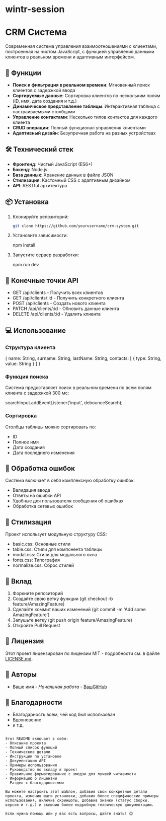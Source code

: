 # wintr-session
# CRM Система

Современная система управления взаимоотношениями с клиентами, построенная на чистом JavaScript, с функцией управления данными клиентов в реальном времени и адаптивным интерфейсом.

## 🚀 Функции

- **Поиск и фильтрация в реальном времени**: Мгновенный поиск клиентов с задержкой ввода
- **Сортируемые данные**: Сортировка клиентов по нескольким полям (ID, имя, дата создания и т.д.)
- **Динамическое представление таблицы**: Интерактивная таблица с настраиваемыми столбцами
- **Управление контактами**: Несколько типов контактов для каждого клиента
- **CRUD операции**: Полный функционал управления клиентами
- **Адаптивный дизайн**: Безупречная работа на разных устройствах

## 🛠 Технический стек

- **Фронтенд**: Чистый JavaScript (ES6+)
- **Бэкенд**: Node.js
- **База данных**: Хранение данных в файле JSON
- **Стилизация**: Кастомный CSS с адаптивным дизайном
- **API**: RESTful архитектура

## 📦 Установка

1. Клонируйте репозиторий:
   ```bash
   git clone https://github.com/yourusername/crm-system.git
   

2. Установите зависимости:
   
   npm install
   

3. Запустите сервер разработки:
   
   npm run dev
   

## 🔧 Конечные точки API

- GET /api/clients - Получить всех клиентов
- GET /api/clients/:id - Получить конкретного клиента
- POST /api/clients - Создать нового клиента
- PATCH /api/clients/:id - Обновить данные клиента
- DELETE /api/clients/:id - Удалить клиента

## 💻 Использование

### Структура клиента
{
  name: String,
  surname: String,
  lastName: String,
  contacts: [
    {
      type: String,
      value: String
    }
  ]
}

### Функция поиска
Система предоставляет поиск в реальном времени по всем полям клиента с задержкой 300 мс:

searchInput.addEventListener('input', debounceSearch);

### Сортировка
Столбцы таблицы можно сортировать по:
- ID
- Полное имя
- Дата создания
- Дата последнего изменения

## 🔐 Обработка ошибок

Система включает в себя комплексную обработку ошибок:
- Валидация ввода
- Ответы на ошибки API
- Удобные для пользователя сообщения об ошибках
- Обработка сетевых ошибок

## 🎨 Стилизация

Проект использует модульную структуру CSS:
- basic.css: Основные стили
- table.css: Стили для компонента таблицы
- modal.css: Стили для модального окна
- fonts.css: Типография
- normalize.css: Сброс стилей

## 🤝 Вклад

1. Форкните репозиторий
2. Создайте свою ветку функции (git checkout -b feature/AmazingFeature)
3. Сделайте коммит ваших изменений (git commit -m 'Add some AmazingFeature')
4. Запушьте ветку (git push origin feature/AmazingFeature)
5. Откройте Pull Request

## 📝 Лицензия

Этот проект лицензирован по лицензии MIT - подробности см. в файле [LICENSE.md](LICENSE.md).

## 👥 Авторы

- Ваше имя - *Начальная работа* - [ВашGitHub](https://github.com/yourusername)

## 🙏 Благодарности

- Благодарность всем, чей код был использован
- Вдохновение
- и т.д.
```

Этот README включает в себя:
- Описание проекта
- Полный список функций
- Технические детали
- Инструкции по установке
- Документацию API
- Примеры использования
- Руководство по вкладу в проект
- Правильное форматирование с эмодзи для лучшей читаемости
- Информацию о лицензии
- Раздел с благодарностями

Вы можете настроить этот шаблон, добавив свои конкретные детали проекта, изменив шаги установки, добавив более специфические примеры использования, включив скриншоты, добавив значки (статус сборки, версия и т.д.) и включив более подробную техническую документацию.

Если нужна помощь или у вас есть вопросы, дайте знать! 😊
